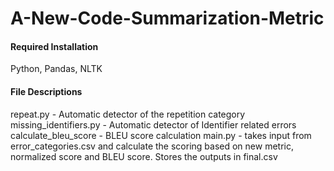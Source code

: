 # A-New-Code-Summarization-Metric
#### Required Installation
Python, Pandas, NLTK
#### File Descriptions
repeat.py - Automatic detector of the repetition category
missing_identifiers.py - Automatic detector of Identifier related errors
calculate_bleu_score - BLEU score calculation
main.py - takes input from error_categories.csv and calculate the scoring based on new metric, normalized score and BLEU score. Stores the outputs in final.csv
